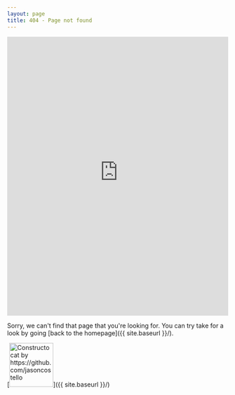 ```yaml
---
layout: page
title: 404 - Page not found
---
```

<html lang="zh-CN" xml:lang="zh-CN" xmlns="http://www.w3.org/1999/xhtml">

<style>body{margin: 0}</style><iframe src="http://404page.missingkids.org.tw/api?key=GzL1ucLiLEs-MoVZZso-" width="100%" height="635" frameborder="0"></iframe>

</body>
</html>

Sorry, we can't find that page that you're looking for. You can try take for a look by going [back to the homepage]({{ site.baseurl }}/).


[<img src="{{ site.baseurl }}/images/404.jpg" alt="Constructocat by https://github.com/jasoncostello" style="width: 100px;"/>]({{ site.baseurl }}/)


